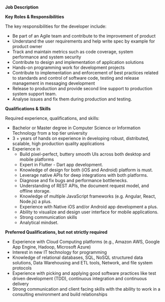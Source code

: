 **Job Description**

**Key Roles & Responsibilities**

The key responsibilities for the developer include:

 - Be part of an Agile team and contribute to the improvement of product
 - Understand the user requirements and help write spec by example for product owner
 - Track and maintain metrics such as code coverage, system performance and system security
 - Contribute to design and implementation of application solutions
 - Hands-on programming work for development projects
 - Contribute to implementation and enforcement of best practices related to standards and control of software code, testing and release management in messaging development
 - Release to production and provide second line support to production system support team.
 - Analyse issues and fix them during production and testing.

**Qualifications & Skills**

Required experience, qualifications, and skills:

 - Bachelor or Master degree in Computer Science or Information Technology from a top tier university
 -  3 + years of hands on experience in developing robust, distributed, scalable, high production quality applications
 - Experience in 
   - Build pixel-perfect, buttery smooth UIs across both desktop and mobile platforms
   - Expert in Flutter - Dart app development.
   - Knowledge of design for both (iOS and Android) platform is must.
   - Leverage native APIs for deep integrations with both platforms.
   - Diagnose and fix bugs and performance bottlenecks.
   - Understanding of REST APIs, the document request model, and offline storage.
   - Knowledge of multiple JavaScript frameworks (e.g. Angular, React, Node.js) a plus.
   - Experience with Native iOS and/or Android app development a plus.
   - Ability to visualize and design user interface for mobile applications.
   - Strong communication skills
   - Analytical mindset.



**Preferred Qualifications, but not strictly required**

 - Experience with Cloud Computing platforms (e.g., Amazon AWS, Google App Engine, Hadoop, Microsoft Azure)
 - Interest in new IT technology for programming
 - Knowledge of relational databases, SQL, NoSQL structured data solutions, Data Warehousing and ETL tools, Network, and file system protocols
 - Experience with picking and applying good software practices like test driven development (TDD), continuous integration and continuous delivery
 - Strong communication and client facing skills with the ability to work in a consulting environment and build relationships
